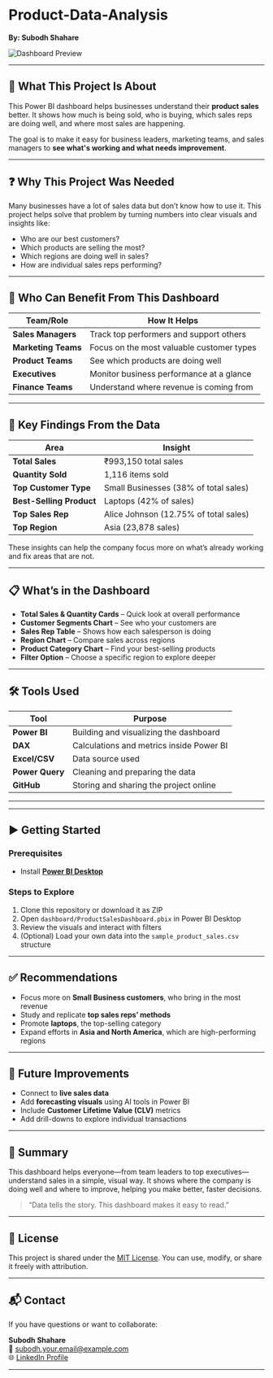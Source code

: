 # Product-Data-Analysis
**By: Subodh Shahare**

![Dashboard Preview](./images/Screenshot_Product%20Data%20Analysis%20Dashobard.png)

---

## 🎯 What This Project Is About

This Power BI dashboard helps businesses understand their **product sales** better. It shows how much is being sold, who is buying, which sales reps are doing well, and where most sales are happening.

The goal is to make it easy for business leaders, marketing teams, and sales managers to **see what's working and what needs improvement**.

---

## ❓ Why This Project Was Needed

Many businesses have a lot of sales data but don’t know how to use it. This project helps solve that problem by turning numbers into clear visuals and insights like:

- Who are our best customers?
- Which products are selling the most?
- Which regions are doing well in sales?
- How are individual sales reps performing?

---

## 👥 Who Can Benefit From This Dashboard

| Team/Role             | How It Helps |
|----------------------|--------------|
| **Sales Managers**   | Track top performers and support others |
| **Marketing Teams**  | Focus on the most valuable customer types |
| **Product Teams**    | See which products are doing well |
| **Executives**       | Monitor business performance at a glance |
| **Finance Teams**    | Understand where revenue is coming from |

---

## 📌 Key Findings From the Data

| Area                  | Insight |
|-----------------------|---------|
| **Total Sales**       | ₹993,150 total sales |
| **Quantity Sold**     | 1,116 items sold |
| **Top Customer Type** | Small Businesses (38% of total sales) |
| **Best-Selling Product** | Laptops (42% of sales) |
| **Top Sales Rep**     | Alice Johnson (12.75% of total sales) |
| **Top Region**        | Asia (23,878 sales) |

These insights can help the company focus more on what’s already working and fix areas that are not.

---

## 📋 What’s in the Dashboard

- **Total Sales & Quantity Cards** – Quick look at overall performance  
- **Customer Segments Chart** – See who your customers are  
- **Sales Rep Table** – Shows how each salesperson is doing  
- **Region Chart** – Compare sales across regions  
- **Product Category Chart** – Find your best-selling products  
- **Filter Option** – Choose a specific region to explore deeper

---

## 🛠️ Tools Used

| Tool | Purpose |
|------|---------|
| **Power BI** | Building and visualizing the dashboard |
| **DAX** | Calculations and metrics inside Power BI |
| **Excel/CSV** | Data source used |
| **Power Query** | Cleaning and preparing the data |
| **GitHub** | Storing and sharing the project online |

---
---

## ▶️ Getting Started

### Prerequisites
- Install **[Power BI Desktop](https://powerbi.microsoft.com/en-us/desktop/)**

### Steps to Explore
1. Clone this repository or download it as ZIP
2. Open `dashboard/ProductSalesDashboard.pbix` in Power BI Desktop
3. Review the visuals and interact with filters
4. (Optional) Load your own data into the `sample_product_sales.csv` structure

---

## ✅ Recommendations

- Focus more on **Small Business customers**, who bring in the most revenue
- Study and replicate **top sales reps’ methods**
- Promote **laptops**, the top-selling category
- Expand efforts in **Asia and North America**, which are high-performing regions

---

## 🌟 Future Improvements

- Connect to **live sales data**
- Add **forecasting visuals** using AI tools in Power BI
- Include **Customer Lifetime Value (CLV)** metrics
- Add drill-downs to explore individual transactions

---

## 🧾 Summary

This dashboard helps everyone—from team leaders to top executives—understand sales in a simple, visual way. It shows where the company is doing well and where to improve, helping you make better, faster decisions.

> “Data tells the story. This dashboard makes it easy to read.”

---

## 📜 License

This project is shared under the [MIT License](LICENSE). You can use, modify, or share it freely with attribution.

---

## 📬 Contact

If you have questions or want to collaborate:

**Subodh Shahare**  
📧 subodh.your.email@example.com  
🌐 [LinkedIn Profile](https://linkedin.com/in/your-profile)

---

